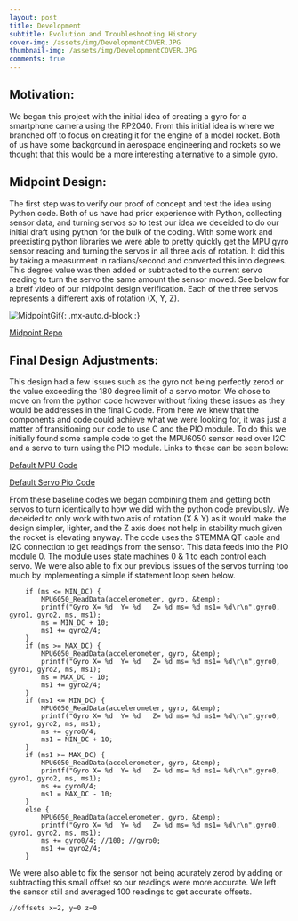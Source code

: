 ```yaml
---
layout: post
title: Development
subtitle: Evolution and Troubleshooting History
cover-img: /assets/img/DevelopmentCOVER.JPG
thumbnail-img: /assets/img/DevelopmentCOVER.JPG
comments: true
---
```


## Motivation:

We began this project with the initial idea of creating a gyro for a smartphone camera using the RP2040. From this initial idea is where we branched off to focus on creating it for the engine of a model rocket. Both of us have some background in aerospace engineering and rockets so we thought that this would be a more interesting alternative to a simple gyro.

## Midpoint Design:

The first step was to verify our proof of concept and test the idea using Python code. Both of us have had prior experience with Python, collecting sensor data, and turning servos so to test our idea we deceided to do our initial draft using python for the bulk of the coding. With some work and preexisting python libraries we were able to pretty quickly get the MPU gyro sensor reading and turning the servos in all three axis of rotation. It did this by taking a measurment in radians/second and converted this into degrees. This degree value was then added or subtracted to the current servo reading to turn the servo the same amount the sensor moved. See below for a breif video of our midpoint design verification. Each of the three servos represents a different axis of rotation (X, Y, Z).



![MidpointGif](https://user-images.githubusercontent.com/114199773/210019229-04e302cc-0c6a-4adb-8808-961d9fab36dd.gif){: .mx-auto.d-block :}


[Midpoint Repo](https://github.com/mvpeters/ESE519-Team-Gimbal-Midpoint)

## Final Design Adjustments:

This design had a few issues such as the gyro not being perfectly zerod or the value exceeding the 180 degree limit of a servo motor. We chose to move on from the python code however without fixing these issues as they would be addresses in the final C code. From here we knew that the components and code could achieve what we were looking for, it was just a matter of transitioning our code to use C and the PIO module. To do this we initially found some sample code to get the MPU6050 sensor read over I2C and a servo to turn using the PIO module. Links to these can be seen below:

[Default MPU Code](https://github.com/raspberrypi/pico-examples/tree/master/i2c/mpu6050_i2c)

[Default Servo Pio Code](https://www.hackster.io/naveenbskumar/raspberry-pi-pico-drive-servo-using-pio-d7a0e7)

From these baseline codes we began combining them and getting both servos to turn identically to how we did with the python code previously. We deceided to only work with two axis of rotation (X & Y) as it would make the design simpler, lighter, and the Z axis does not help in stability much given the rocket is elevating anyway. The code uses the STEMMA QT cable and I2C connection to get readings from the sensor. This data feeds into the PIO module 0. The module uses state machines 0 & 1 to each control each servo. We were also able to fix our previous issues of the servos turning too much by implementing a simple if statement loop seen below.


~~~
    if (ms <= MIN_DC) {
        MPU6050_ReadData(accelerometer, gyro, &temp);
        printf("Gyro X= %d  Y= %d   Z= %d ms= %d ms1= %d\r\n",gyro0, gyro1, gyro2, ms, ms1);
        ms = MIN_DC + 10;
        ms1 += gyro2/4;
    }
    if (ms >= MAX_DC) {
        MPU6050_ReadData(accelerometer, gyro, &temp);
        printf("Gyro X= %d  Y= %d   Z= %d ms= %d ms1= %d\r\n",gyro0, gyro1, gyro2, ms, ms1);
        ms = MAX_DC - 10;
        ms1 += gyro2/4;
    }
    if (ms1 <= MIN_DC) {
        MPU6050_ReadData(accelerometer, gyro, &temp);
        printf("Gyro X= %d  Y= %d   Z= %d ms= %d ms1= %d\r\n",gyro0, gyro1, gyro2, ms, ms1);
        ms += gyro0/4;
        ms1 = MIN_DC + 10;
    }
    if (ms1 >= MAX_DC) {
        MPU6050_ReadData(accelerometer, gyro, &temp);
        printf("Gyro X= %d  Y= %d   Z= %d ms= %d ms1= %d\r\n",gyro0, gyro1, gyro2, ms, ms1);
        ms += gyro0/4;
        ms1 = MAX_DC - 10;
    }
    else {
        MPU6050_ReadData(accelerometer, gyro, &temp);
        printf("Gyro X= %d  Y= %d   Z= %d ms= %d ms1= %d\r\n",gyro0, gyro1, gyro2, ms, ms1);
        ms += gyro0/4; //100; //gyro0;
        ms1 += gyro2/4;
    }
~~~


We were also able to fix the sensor not being acurately zerod by adding or subtracting this small offset so our readings were more accurate. We left the sensor still and averaged 100 readings to get accurate offsets.

~~~
//offsets x=2, y=0 z=0
~~~
